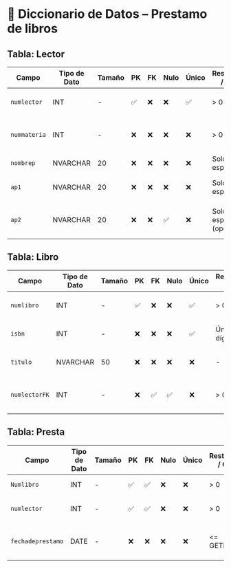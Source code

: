 # 📘 Diccionario de Datos – Prestamo de libros

## Tabla: Lector
| Campo       | Tipo de Dato | Tamaño | PK  | FK  | Nulo | Único | Restricciones / CHECK                     | Referencia a | Descripción                                  |
|-------------|--------------|--------|-----|-----|------|--------|-------------------------------------------|--------------|----------------------------------------------|
| `numlector` | INT          | -      | ✅  | ❌  | ❌   | ✅     | > 0                                      | -            | Identificador único del lector               |
| `nummateria`| INT          | -      | ❌  | ❌  | ❌   | ❌     | > 0                                      | -            | Materia/área de interés del lector           |
| `nombrep`   | NVARCHAR     | 20     | ❌  | ❌  | ❌   | ❌     | Solo letras y espacios                   | -            | Nombre del lector                            |
| `ap1`       | NVARCHAR     | 20     | ❌  | ❌  | ❌   | ❌     | Solo letras y espacios                   | -            | Primer apellido del lector                   |
| `ap2`       | NVARCHAR     | 20     | ❌  | ❌  | ✅   | ❌     | Solo letras y espacios (opcional)        | -            | Segundo apellido del lector (opcional)       |

## Tabla: Libro
| Campo        | Tipo de Dato | Tamaño | PK  | FK  | Nulo | Único | Restricciones / CHECK                     | Referencia a      | Descripción                                  |
|--------------|--------------|--------|-----|-----|------|--------|-------------------------------------------|-------------------|----------------------------------------------|
| `numlibro`   | INT          | -      | ✅  | ❌  | ❌   | ✅     | > 0                                      | -                 | Identificador único del libro                |
| `isbn`       | INT          | -      | ❌  | ❌  | ❌   | ✅     | Único, 13 dígitos                        | -                 | Código ISBN del libro                        |
| `titulo`     | NVARCHAR     | 50     | ❌  | ❌  | ❌   | ❌     | -                                        | -                 | Título completo del libro                    |
| `numlectorFK`| INT          | -      | ❌  | ✅  | ✅   | ❌     | > 0                                      | Lector(numlector) | Lector que tiene prestado el libro           |

## Tabla: Presta
| Campo            | Tipo de Dato | Tamaño | PK  | FK  | Nulo | Único | Restricciones / CHECK                     | Referencia a      | Descripción                                  |
|------------------|--------------|--------|-----|-----|------|--------|-------------------------------------------|-------------------|----------------------------------------------|
| `Numlibro`       | INT          | -      | ✅  | ✅  | ❌   | ❌     | > 0                                      | Libro(numlibro)   | Libro prestado                               |
| `numlector`      | INT          | -      | ✅  | ✅  | ❌   | ❌     | > 0                                      | Lector(numlector) | Lector que recibe el préstamo                |
| `fechadeprestamo`| DATE         | -      | ❌  | ❌  | ❌   | ❌     | <= GETDATE()                             | -                 | Fecha en que se realizó el préstamo          |